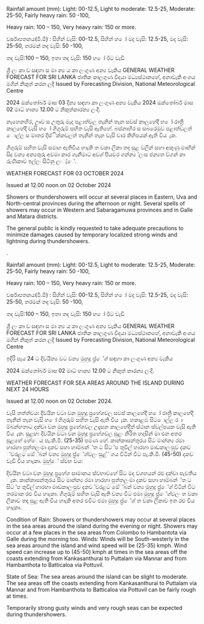 Rainfall amount (mm): Light: 00-12.5, Light to moderate: 12.5-25, Moderate: 25-50, Fairly heavy rain: 50 -100,

Heavy rain: 100 – 150, Very heavy rain: 150 or more.

වර්ෂාපතනය(මි.මී) : සිහින් වැසි: 00-12.5, සිහින් හ ෝ මද වැසි: 12.5-25, මද වැසි: 25-50, තරමක් තද වැසි: 50 -100,

තද වැසි:100 – 150, ඉතා තද වැසි: 150 හ ෝ ඊට වැඩි

ශ්‍රී ලං කා ව සඳහා ස මා න්‍ය ය කා ලංගුණ අන්‍ය වැකිය GENERAL WEATHER FORECAST FOR SRI LANKA ජාතික කාලගුණ විදයා මධ්‍යස්ථානහේ, අනාවැකි අංශය මගින් නිකුත් කරන ලදි Issued by Forecasting Division, National Meteorological Centre

2024 ඔක්තෝබර් මාස 03 දින්‍ය සඳහා කා ලංගුණ අන්‍ය වැකිය 2024 ඔක්තෝබර් මාස 02 මාධ්‍ හාන්‍ය 12.00 ට නිකුත්කාරන්‍ය ලංදි.

නැහෙනහිර, ඌව ස උතුරු මැද පළාත්වල තැනින් තැන සවස් කාලහේදී හ ෝ රාත්‍රී කාලහේදී වැසි හ ෝ ගිගුරුම් සහිත වැසි ඇතිහේ. බස්නාහිර ස සබරෙමුව පළාත්වලත් ොල්ල ස මාතර දිස්ික්කවලත් තැනින් තැන වැසි වාර කිහිපයක් ඇති විය ැක.

ගිගුරුම් සහිත වැසි සමාග ඇතිවිය හාැකි ත වකා ලිකා තද සුළ වලින් සහා අකුණු මාඟින් සිදු වන්‍ය අන්‍යතුරු අවමා කාර ගැනීමාට අවශ්‍ පියවර ගන්න්‍ය ්ලංස ජන්‍යත ව්ගන් කා රුණිකාව ඉල්ලං සිටිනු ලංැ්ේ.

WEATHER FORECAST FOR 03 OCTOBER 2024

Issued at 12.00 noon on 02 October 2024

Showers or thundershowers will occur at several places in Eastern, Uva and North-central provinces during the afternoon or night. Several spells of showers may occur in Western and Sabaragamuwa provinces and in Galle and Matara districts.

The general public is kindly requested to take adequate precautions to minimize damages caused by temporary localized strong winds and lightning during thundershowers.

.

Rainfall amount (mm): Light: 00-12.5, Light to moderate: 12.5-25, Moderate: 25-50, Fairly heavy rain: 50 -100,

Heavy rain: 100 – 150, Very heavy rain: 150 or more.

වර්ෂාපතනය(මි.මී) : සිහින් වැසි: 00-12.5, සිහින් හ ෝ මද වැසි: 12.5-25, මද වැසි: 25-50, තරමක් තද වැසි: 50 -100,

තද වැසි:100 – 150, ඉතා තද වැසි: 150 හ ෝ ඊට වැඩි

ශ්‍රී ලං කා ව සඳහා ස මා න්‍ය ය කා ලංගුණ අන්‍ය වැකිය GENERAL WEATHER FORECAST FOR SRI LANKA ජාතික කාලගුණ විදයා මධ්‍යස්ථානහේ, අනාවැකි අංශය මගින් නිකුත් කරන ලදි Issued by Forecasting Division, National Meteorological Centre

ඉදිරි පැය 24 ට දිවයින්‍ය වට වන්‍ය මුහුදු ප්‍ර්ේශ්‍ සඳහා කා ලංගුණ අන්‍ය වැකිය

2024 ඔක්තෝබර් මාස 02 මාධ්‍ හාන්‍ය 12.00 ට නිකුත් කාරන්‍ය ලංදි.

WEATHER FORECAST FOR SEA AREAS AROUND THE ISLAND DURING NEXT 24 HOURS

Issued at 12.00 noon on 02 October 2024.

වැසි තත්ත්වය: දිවයින වටා වන මුහුදු ප්‍රහේශවල සවස් කාලහේදී හ ෝ රාත්‍රී කාලහේදී තැනින් තැන වැසි හ ෝ ගිගුරුම් සහිත වැසි ඇති විය ැක. හකාළඹ සිට ොල්ල ර ා ම්බන්හතාට දක්වා වන මුහුදු ප්‍රහේශවල උදෑසන කාලහේදීත් ස්ථාන ස්වල්පයක වැසි ඇති විය ැක. සුළඟ: දිවයින වටා වන මුහුදු ප්‍රහේශවල සුළං නිරිත හදසින් මා එන අතර සුළහේ හේෙය පැ.කි.මී. (25-35) පමණ හේ. කාන්කාසන්තුරය සිට මාන්න්‍ය රමා හාරහා පුත්තලංමා දකව සහා හාම්බන්්ත ට සිට ්ප තුවිල් හාරහා මාඩකාලංපුව දකව ්වරළට ඔේ්බන් වන්‍ය මුහුදු ප්‍ර්ේශ්‍වලං සුළ් ් ගය විටින් විට පැ.කි.මී. (45-50) දකව වැඩි විය හාැකා. මුහු්ේ ස්වභ වය:

දිවයින වටා වන මුහුදු ප්‍රහේශ සාමානය ස්වභාවහේ සිට මද වශහයන් රළු දක්වා පැවතිය ැක. කාන්කාසන්තුරය සිට මාන්න්‍ය රමා හාරහා පුත්තලංමා දකව සහා හාම්බන්්ත ට සිට ්ප තුවිල් හාරහා මාඩකාලංපුව දකව ්වරළට ඔේ්බන් වන්‍ය මුහුදු ප්‍ර්ේශ්‍ විටින් විට තරමාක රළු විය හාැකා. ගිගුරුම් සහිත වැසි ඇති වන්‍ය විට එමා මුහුදු ප්‍ර්ේශ්‍වලං ත වකා ලිකාව තද සුළ ඇති විය හාැකි අතර එවිට එමා මුහුදු ප්‍ර්ේශ්‍ ත වකා ලිකාව ඉත රළු විය හාැකා.

Condition of Rain: Showers or thundershowers may occur at several places in the sea areas around the island during the evening or night. Showers may occur at a few places in the sea areas from Colombo to Hambantota via Galle during the morning too. Winds: Winds will be South-westerly in the sea areas around the island and wind speed will be (25-35) kmph. Wind speed can increase up to (45-50) kmph at times in the sea areas off the coasts extending from Kankasanthurai to Puttalam via Mannar and from Hambanthota to Batticaloa via Pottuvil.

State of Sea: The sea areas around the island can be slight to moderate. The sea areas off the coasts extending from Kankasanthurai to Puttalam via Mannar and from Hambanthota to Batticaloa via Pottuvil can be fairly rough at times.

Temporarily strong gusty winds and very rough seas can be expected during thundershowers.